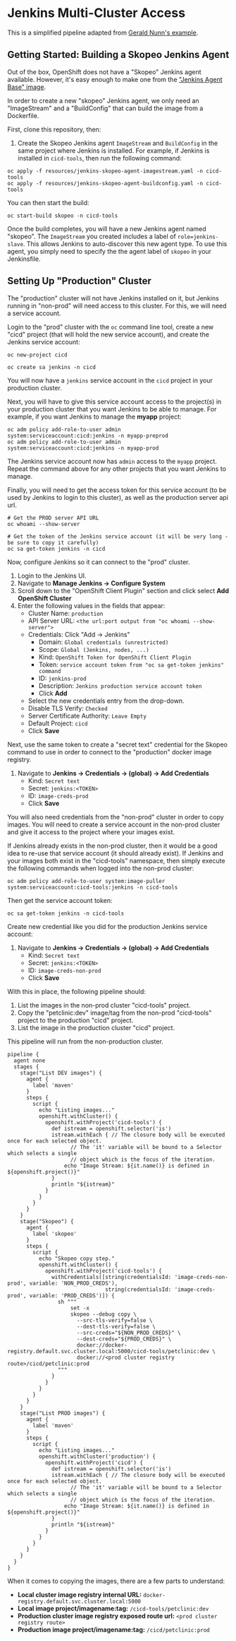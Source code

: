 # Jenkins Multi-Cluster Access

This is a simplified pipeline adapted from [Gerald Nunn's example](https://github.com/gnunn1/openshift-basic-pipeline/tree/master/openshift/cross-cluster).

## Getting Started: Building a Skopeo Jenkins Agent

Out of the box, OpenShift does not have a "Skopeo" Jenkins agent available.  However, it's easy enough to make one from the ["Jenkins Agent Base" image](https://catalog.redhat.com/software/containers/openshift3/jenkins-slave-base-rhel7/581d2f3f00e5d05639b6515b).

In order to create a new "skopeo" Jenkins agent, we only need an "ImageStream" and a "BuildConfig" that can build the image from a Dockerfile.

First, clone this repository, then:

1. Create the Skopeo Jenkins agent `ImageStream` and `BuildConfig` in the same project where Jenkins is installed.  For example, if Jenkins is installed in `cicd-tools`, then run the following command:

```
oc apply -f resources/jenkins-skopeo-agent-imagestream.yaml -n cicd-tools
oc apply -f resources/jenkins-skopeo-agent-buildconfig.yaml -n cicd-tools
```

You can then start the build:

```
oc start-build skopeo -n cicd-tools
```

Once the build completes, you will have a new Jenkins agent named "skopeo".  The `ImageStream` you created includes a label of `role=jenkins-slave`.  This allows Jenkins to auto-discover this new agent type.  To use this agent, you simply need to specify the the agent label of `skopeo` in your Jenkinsfile.

## Setting Up "Production" Cluster

The "production" cluster will not have Jenkins installed on it, but Jenkins running in "non-prod" will need access to this cluster.  For this, we will need a service account.

Login to the "prod" cluster with the `oc` command line tool, create a new "cicd" project (that will hold the new service account), and create the Jenkins service account:

```
oc new-project cicd

oc create sa jenkins -n cicd
```

You will now have a `jenkins` service account in the `cicd` project in your production cluster.

Next, you will have to give this service account access to the project(s) in your production cluster that you want Jenkins to be able to manage.  For example, if you want Jenkins to manage the **myapp** project:

```
oc adm policy add-role-to-user admin system:serviceaccount:cicd:jenkins -n myapp-preprod
oc adm policy add-role-to-user admin system:serviceaccount:cicd:jenkins -n myapp-prod
```

The Jenkins service account now has `admin` access to the `myapp` project.  Repeat the command above for any other projects that you want Jenkins to manage.

Finally, you will need to get the access token for this service account (to be used by Jenkins to login to this cluster), as well as the production server api url.

```
# Get the PROD server API URL
oc whoami --show-server

# Get the token of the Jenkins service account (it will be very long - be sure to copy it carefully)
oc sa get-token jenkins -n cicd
```

Now, configure Jenkins so it can connect to the "prod" cluster.

1. Login to the Jenkins UI.
2. Navigate to **Manage Jenkins -> Configure System**
3. Scroll down to the "OpenShift Client Plugin" section and click select **Add OpenShift Cluster**
4. Enter the following values in the fields that appear:
    * Cluster Name: `production`
    * API Server URL: `<the url:port output from "oc whoami --show-server">`
    * Credentials: Click "Add -> Jenkins"
        * Domain: `Global credentials (unrestricted)`
        * Scope: `Global (Jenkins, nodes, ...)`
        * Kind: `OpenShift Token for OpenShift Client Plugin`
        * Token: `service account token from "oc sa get-token jenkins" command`
        * ID: `jenkins-prod`
        * Description: `Jenkins production service account token`
        * Click **Add**
    * Select the new credentials entry from the drop-down.
    * Disable TLS Verify: `Checked`
    * Server Certificate Authority: `Leave Empty`
    * Default Project: `cicd`
    * Click **Save**

Next, use the same token to create a "secret text" credential for the Skopeo command to use in order to connect to the "production" docker image registry.

1. Navigate to **Jenkins -> Credentials -> (global) -> Add Credentials**
    * Kind: `Secret text`
    * Secret: `jenkins:<TOKEN>`
    * ID: `image-creds-prod`
    * Click **Save**

You will also need credentials from the "non-prod" cluster in order to copy images.  You will need to create a service account in the non-prod cluster and give it access to the project where your images exist.

If Jenkins already exists in the non-prod cluster, then it would be a good idea to re-use that service account (it should already exist).  If Jenkins and your images both exist in the "cicd-tools" namespace, then simply execute the following commands when logged into the non-prod cluster:

```
oc adm policy add-role-to-user system:image-puller system:serviceaccount:cicd-tools:jenkins -n cicd-tools
```

Then get the service account token:

```
oc sa get-token jenkins -n cicd-tools
```

Create  new credential like you did for the production Jenkins service account:

1. Navigate to **Jenkins -> Credentials -> (global) -> Add Credentials**
    * Kind: `Secret text`
    * Secret: `jenkins:<TOKEN>`
    * ID: `image-creds-non-prod`
    * Click **Save**


With this in place, the following pipeline should:

1. List the images in the non-prod cluster "cicd-tools" project.
2. Copy the "petclinic:dev" image/tag from the non-prod "cicd-tools" project to the production "cicd" project.
3. List the image in the production cluster "cicd" project.

This pipeline will run from the non-production cluster.

```
pipeline {
  agent none
  stages {
    stage("List DEV images") {
      agent {
        label 'maven'
      }
      steps {
        script {
          echo "Listing images..."
          openshift.withCluster() {
            openshift.withProject('cicd-tools') {
              def istream = openshift.selector('is')
              istream.withEach { // The closure body will be executed once for each selected object.
                    // The 'it' variable will be bound to a Selector which selects a single
                    // object which is the focus of the iteration.
                  echo "Image Stream: ${it.name()} is defined in ${openshift.project()}"
              }
              println "${istream}"
            }
          }
        }
      }
    }
    stage("Skopeo") {
      agent {
        label 'skopeo'
      }
      steps {
        script {
          echo "Skopeo copy step."
          openshift.withCluster() {
            openshift.withProject('cicd-tools') {
              withCredentials([string(credentialsId: 'image-creds-non-prod', variable: 'NON_PROD_CREDS'),
                               string(credentialsId: 'image-creds-prod', variable: 'PROD_CREDS')]) {
            	sh """
            	    set -x
                	skopeo --debug copy \
                	  --src-tls-verify=false \
                	  --dest-tls-verify=false \
                	  --src-creds="${NON_PROD_CREDS}" \
                	  --dest-creds="${PROD_CREDS}" \
                	  docker://docker-registry.default.svc.cluster.local:5000/cicd-tools/petclinic:dev \
                	  docker://<prod cluster registry route>/cicd/petclinic:prod
              	"""
              }
            }
          }
        }
      }
    }
    stage("List PROD images") {
      agent {
        label 'maven'
      }
      steps {
        script {
          echo "Listing images..."
          openshift.withCluster('production') {
            openshift.withProject('cicd') {
              def istream = openshift.selector('is')
              istream.withEach { // The closure body will be executed once for each selected object.
                    // The 'it' variable will be bound to a Selector which selects a single
                    // object which is the focus of the iteration.
                  echo "Image Stream: ${it.name()} is defined in ${openshift.project()}"
              }
              println "${istream}"
            }
          }
        }
      }
    }
  }
}
```

When it comes to copying the images, there are a few parts to understand:

* **Local cluster image registry internal URL:** `docker-registry.default.svc.cluster.local:5000`
* **Local image project/imagename:tag:** `/cicd-tools/petclinic:dev`
* **Production cluster image registry exposed route url:** `<prod cluster registry route>`
* **Production image project/imagename:tag:** `/cicd/petclinic:prod`

